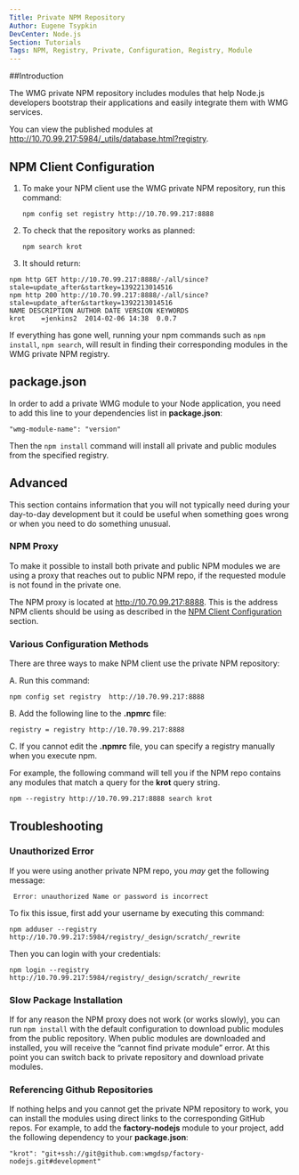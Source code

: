 ```yaml
---
Title: Private NPM Repository
Author: Eugene Tsypkin
DevCenter: Node.js
Section: Tutorials
Tags: NPM, Registry, Private, Configuration, Registry, Module
---
```



##Introduction

The WMG private NPM repository includes modules that help Node.js developers bootstrap their applications and easily integrate them with WMG services.

You can view the published modules at http://10.70.99.217:5984/_utils/database.html?registry.

## <a id="config"></a> NPM Client Configuration

1. To make your NPM client use the WMG private NPM repository, run this command:

    `npm config set registry http://10.70.99.217:8888`

2. To check that the repository works as planned:

    `npm search krot`
    
3. It should return:

```
npm http GET http://10.70.99.217:8888/-/all/since?stale=update_after&startkey=1392213014516
npm http 200 http://10.70.99.217:8888/-/all/since?stale=update_after&startkey=1392213014516
NAME DESCRIPTION AUTHOR DATE VERSION KEYWORDS
krot    =jenkins2  2014-02-06 14:38  0.0.7
```

If everything has gone well, running your npm commands such as `npm install`, `npm search`, will result in finding their corresponding modules in the WMG private NPM registry. 

## package.json

In order to add a private WMG module to your Node application, you need to add this line to your dependencies list in **package.json**:

    "wmg-module-name": "version" 

Then the `npm install` command will install all private and public modules from the specified registry.

## Advanced

This section contains information that you will not typically need during your day-to-day development but it could be useful when something goes wrong or when you need to do something unusual.

### NPM Proxy

To make it possible to install both private and public NPM modules we are using a proxy that reaches out to public NPM repo, if the requested module is not found in the private one. 

The NPM proxy is located at http://10.70.99.217:8888. This is the address NPM clients should be using as described in the [NPM Client Configuration](#config) section.


### Various Configuration Methods

There are three ways to make NPM client use the private NPM repository:

A. Run this command:

    npm config set registry  http://10.70.99.217:8888

B. Add the following line to the **.npmrc** file:

    registry = registry http://10.70.99.217:8888

C. If you cannot edit the **.npmrc** file, you can specify a registry manually when you execute npm.

For example, the following command will tell you if the NPM repo contains any modules that match a query for the **krot** query string.

    npm --registry http://10.70.99.217:8888 search krot
    

## Troubleshooting


### Unauthorized Error

If you were using another private NPM repo, you *may* get the following message:

     Error: unauthorized Name or password is incorrect
     
To fix this issue, first add your username by executing this command:

    npm adduser --registry http://10.70.99.217:5984/registry/_design/scratch/_rewrite
    
Then you can login with your credentials:

    npm login --registry http://10.70.99.217:5984/registry/_design/scratch/_rewrite

### Slow Package Installation

If for any reason the NPM proxy does not work (or works slowly), you can run `npm install` with the default configuration to download public modules from the public repository. When public modules are downloaded and installed, you will receive the “cannot find private module” error. At this point you can switch back to private repository and download private modules.

### Referencing Github Repositories 

If nothing helps and you cannot get the private NPM repository to work, you can install the modules using direct links to the corresponding GitHub repos. For example, to add the **factory-nodejs** module to your project, add the following dependency to your **package.json**:

    "krot": "git+ssh://git@github.com:wmgdsp/factory-nodejs.git#development"




  [1]: https://github.com/wmgdsp/factory-nodejs
  [2]: https://github.com/wmgdsp/factory-handlebars-helpers
  [3]: https://github.com/wmgdsp/factory-cf-client
